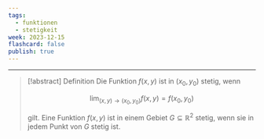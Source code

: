 ```yaml
---
tags:
  - funktionen
  - stetigkeit
week: 2023-12-15
flashcard: false
publish: true
---
```

***

> [!abstract] Definition 
> Die Funktion $f(x, y)$ ist in $\left(x_0, y_0\right)$ stetig, wenn
> 
> $$
> \lim _{(x, y) \rightarrow\left(x_0, y_0\right)} f(x, y)=f\left(x_0, y_0\right)
> $$
> 
> gilt. Eine Funktion $f(x, y)$ ist in einem Gebiet $G \subseteq \mathbb{R}^2$ stetig, wenn sie in jedem Punkt von $G$ stetig ist.


